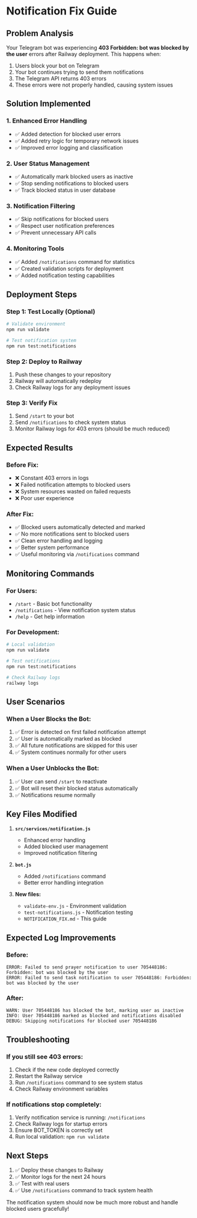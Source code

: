 # Notification Fix Guide

## Problem Analysis

Your Telegram bot was experiencing **403 Forbidden: bot was blocked by the user** errors after Railway deployment. This happens when:

1. Users block your bot on Telegram
2. Your bot continues trying to send them notifications
3. The Telegram API returns 403 errors
4. These errors were not properly handled, causing system issues

## Solution Implemented

### 1. Enhanced Error Handling
- ✅ Added detection for blocked user errors
- ✅ Added retry logic for temporary network issues
- ✅ Improved error logging and classification

### 2. User Status Management
- ✅ Automatically mark blocked users as inactive
- ✅ Stop sending notifications to blocked users
- ✅ Track blocked status in user database

### 3. Notification Filtering
- ✅ Skip notifications for blocked users
- ✅ Respect user notification preferences
- ✅ Prevent unnecessary API calls

### 4. Monitoring Tools
- ✅ Added `/notifications` command for statistics
- ✅ Created validation scripts for deployment
- ✅ Added notification testing capabilities

## Deployment Steps

### Step 1: Test Locally (Optional)
```bash
# Validate environment
npm run validate

# Test notification system
npm run test:notifications
```

### Step 2: Deploy to Railway
1. Push these changes to your repository
2. Railway will automatically redeploy
3. Check Railway logs for any deployment issues

### Step 3: Verify Fix
1. Send `/start` to your bot
2. Send `/notifications` to check system status
3. Monitor Railway logs for 403 errors (should be much reduced)

## Expected Results

### Before Fix:
- ❌ Constant 403 errors in logs
- ❌ Failed notification attempts to blocked users
- ❌ System resources wasted on failed requests
- ❌ Poor user experience

### After Fix:
- ✅ Blocked users automatically detected and marked
- ✅ No more notifications sent to blocked users
- ✅ Clean error handling and logging
- ✅ Better system performance
- ✅ Useful monitoring via `/notifications` command

## Monitoring Commands

### For Users:
- `/start` - Basic bot functionality
- `/notifications` - View notification system status
- `/help` - Get help information

### For Development:
```bash
# Local validation
npm run validate

# Test notifications
npm run test:notifications

# Check Railway logs
railway logs
```

## User Scenarios

### When a User Blocks the Bot:
1. ✅ Error is detected on first failed notification attempt
2. ✅ User is automatically marked as blocked
3. ✅ All future notifications are skipped for this user
4. ✅ System continues normally for other users

### When a User Unblocks the Bot:
1. ✅ User can send `/start` to reactivate
2. ✅ Bot will reset their blocked status automatically
3. ✅ Notifications resume normally

## Key Files Modified

1. **`src/services/notification.js`**
   - Enhanced error handling
   - Added blocked user management
   - Improved notification filtering

2. **`bot.js`**
   - Added `/notifications` command
   - Better error handling integration

3. **New files:**
   - `validate-env.js` - Environment validation
   - `test-notifications.js` - Notification testing
   - `NOTIFICATION_FIX.md` - This guide

## Expected Log Improvements

### Before:
```
ERROR: Failed to send prayer notification to user 705448186: Forbidden: bot was blocked by the user
ERROR: Failed to send task notification to user 705448186: Forbidden: bot was blocked by the user
```

### After:
```
WARN: User 705448186 has blocked the bot, marking user as inactive
INFO: User 705448186 marked as blocked and notifications disabled
DEBUG: Skipping notifications for blocked user 705448186
```

## Troubleshooting

### If you still see 403 errors:
1. Check if the new code deployed correctly
2. Restart the Railway service
3. Run `/notifications` command to see system status
4. Check Railway environment variables

### If notifications stop completely:
1. Verify notification service is running: `/notifications`
2. Check Railway logs for startup errors
3. Ensure BOT_TOKEN is correctly set
4. Run local validation: `npm run validate`

## Next Steps

1. ✅ Deploy these changes to Railway
2. ✅ Monitor logs for the next 24 hours
3. ✅ Test with real users
4. ✅ Use `/notifications` command to track system health

The notification system should now be much more robust and handle blocked users gracefully!
